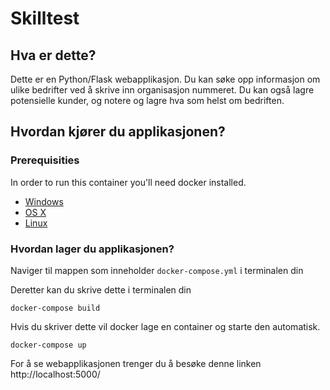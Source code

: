 Skilltest
==============================

Hva er dette?
-------------

Dette er en Python/Flask webapplikasjon. Du kan søke opp informasjon om ulike bedrifter ved å skrive inn organisasjon nummeret.
Du kan også lagre potensielle kunder, og notere og lagre hva som helst om bedriften.


Hvordan kjører du applikasjonen?
---------------

### Prerequisities


In order to run this container you'll need docker installed.

* [Windows](https://docs.docker.com/windows/started)
* [OS X](https://docs.docker.com/mac/started/)
* [Linux](https://docs.docker.com/linux/started/)

### Hvordan lager du applikasjonen?

Naviger til mappen som inneholder `docker-compose.yml` i terminalen din


Deretter kan du skrive dette i terminalen din
```shell
docker-compose build
```

Hvis du skriver dette vil docker lage en container og starte den automatisk.
```shell
docker-compose up
```

For å se webapplikasjonen trenger du å besøke denne linken
http://localhost:5000/
